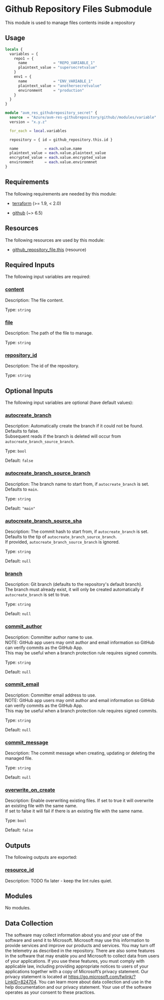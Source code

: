 <!-- BEGIN_TF_DOCS -->
# Github Repository Files Submodule

This module is used to manage files contents inside a repository

## Usage

```terraform
locals {
  variables = {
    repo1 = {
      name            = "REPO_VARIABLE_1"
      plaintext_value = "supersecretvalue"
    }
    env1 = {
      name            = "ENV_VARIABLE_1"
      plaintext_value = "anothersecretvalue"
      environment     = "production"
    }
  }
}

module "avm_res_githubrepository_secret" {
  source  = "Azure/avm-res-githubrepository/github//modules/variable"
  version = "x.y.z"

  for_each = local.variables

  repository = { id = github_repository.this.id }

  name            = each.value.name
  plaintext_value = each.value.plaintext_value
  encrypted_value = each.value.encrypted_value
  environment     = each.value.environmnet
}
```

<!-- markdownlint-disable MD013 -->
<!-- markdownlint-disable MD033 -->
## Requirements

The following requirements are needed by this module:

- <a name="requirement_terraform"></a> [terraform](#requirement\_terraform) (>= 1.9, < 2.0)

- <a name="requirement_github"></a> [github](#requirement\_github) (~> 6.5)

<!-- markdownlint-disable MD013 -->
## Resources

The following resources are used by this module:

- [github_repository_file.this](https://registry.terraform.io/providers/integrations/github/latest/docs/resources/repository_file) (resource)

<!-- markdownlint-disable MD013 -->
## Required Inputs

The following input variables are required:

### <a name="input_content"></a> [content](#input\_content)

Description: The file content.

Type: `string`

### <a name="input_file"></a> [file](#input\_file)

Description: The path of the file to manage.

Type: `string`

### <a name="input_repository_id"></a> [repository\_id](#input\_repository\_id)

Description: The id of the repository.

Type: `string`

## Optional Inputs

The following input variables are optional (have default values):

### <a name="input_autocreate_branch"></a> [autocreate\_branch](#input\_autocreate\_branch)

Description: Automatically create the branch if it could not be found. Defaults to false.   
Subsequent reads if the branch is deleted will occur from `autocreate_branch_source_branch`.

Type: `bool`

Default: `false`

### <a name="input_autocreate_branch_source_branch"></a> [autocreate\_branch\_source\_branch](#input\_autocreate\_branch\_source\_branch)

Description: The branch name to start from, if `autocreate_branch` is set. Defaults to `main`.

Type: `string`

Default: `"main"`

### <a name="input_autocreate_branch_source_sha"></a> [autocreate\_branch\_source\_sha](#input\_autocreate\_branch\_source\_sha)

Description: The commit hash to start from, if `autocreate_branch` is set. Defaults to the tip of `autocreate_branch_source_branch`.   
If provided, `autocreate_branch_source_branch` is ignored.

Type: `string`

Default: `null`

### <a name="input_branch"></a> [branch](#input\_branch)

Description: Git branch (defaults to the repository's default branch).   
The branch must already exist, it will only be created automatically if `autocreate_branch` is set to true.

Type: `string`

Default: `null`

### <a name="input_commit_author"></a> [commit\_author](#input\_commit\_author)

Description: Committer author name to use.   
NOTE: GitHub app users may omit author and email information so GitHub can verify commits as the GitHub App.   
This may be useful when a branch protection rule requires signed commits.

Type: `string`

Default: `null`

### <a name="input_commit_email"></a> [commit\_email](#input\_commit\_email)

Description: Committer email address to use.   
NOTE: GitHub app users may omit author and email information so GitHub can verify commits as the GitHub App.   
This may be useful when a branch protection rule requires signed commits.

Type: `string`

Default: `null`

### <a name="input_commit_message"></a> [commit\_message](#input\_commit\_message)

Description: The commit message when creating, updating or deleting the managed file.

Type: `string`

Default: `null`

### <a name="input_overwrite_on_create"></a> [overwrite\_on\_create](#input\_overwrite\_on\_create)

Description: Enable overwriting existing files. If set to true it will overwrite an existing file with the same name.   
If set to false it will fail if there is an existing file with the same name.

Type: `bool`

Default: `false`

## Outputs

The following outputs are exported:

### <a name="output_resource_id"></a> [resource\_id](#output\_resource\_id)

Description: TODO fix later - keep the lint rules quiet.

## Modules

No modules.

<!-- markdownlint-disable MD013 -->
<!-- markdownlint-disable-next-line MD041 -->
## Data Collection

The software may collect information about you and your use of the software and send it to Microsoft. Microsoft may use this information to provide services and improve our products and services. You may turn off the telemetry as described in the repository. There are also some features in the software that may enable you and Microsoft to collect data from users of your applications. If you use these features, you must comply with applicable law, including providing appropriate notices to users of your applications together with a copy of Microsoft’s privacy statement. Our privacy statement is located at <https://go.microsoft.com/fwlink/?LinkID=824704>. You can learn more about data collection and use in the help documentation and our privacy statement. Your use of the software operates as your consent to these practices.
<!-- END_TF_DOCS -->